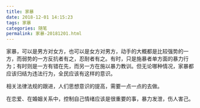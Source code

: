 ```yaml
---
title: 家暴
date: 2018-12-01 14:15:23
tags: 家暴
categories: 随笔
permalink: 家暴-20181201.html
---
```


家暴，可以是男方对女方，也可以是女方对男方，动手的大概都是比较强势的一方，而弱势的一方反抗者有之，忍耐者有之。有时，只是施暴者单方面的暴力行为；有时则是一方有错在先，而另一方在施以暴力教训。但无论哪种情况，家暴都应该归结为违法行为，全民应该有这样的意识。

相关法律法规的跟进，人们思想意识的提高，需要一点一点的去做。 

在恋爱、在婚姻关系中，控制自己情绪应该是很重要的事，暴力发泄，伤人害己。 